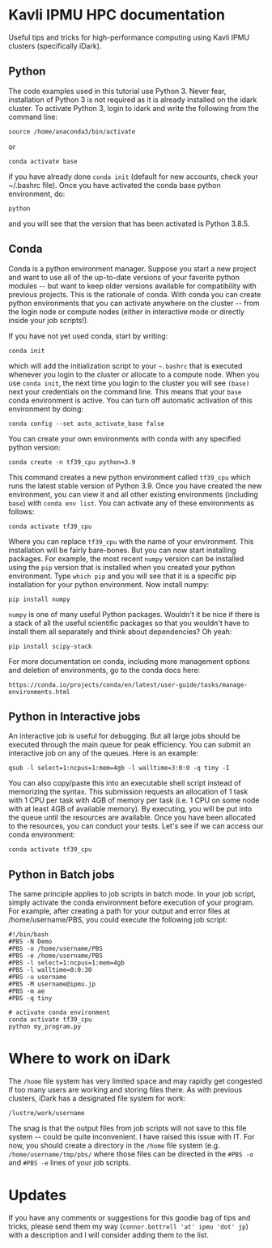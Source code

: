 # Kavli IPMU HPC documentation 
Useful tips and tricks for high-performance computing using Kavli IPMU clusters (specifically iDark).

## Python

The code examples used in this tutorial use Python 3. Never fear, installation of Python 3 is not required as it is already installed on the idark cluster. To activate Python 3, login to idark and write the following from the command line:

    source /home/anaconda3/bin/activate

or 

    conda activate base

if you have already done `conda init` (default for new accounts, check your ~/.bashrc file). Once you have activated the conda base python environment, do:

    python

and you will see that the version that has been activated is Python 3.8.5. 

## Conda

Conda is a python environment manager. Suppose you start a new project and want to use all of the up-to-date versions of your favorite python modules -- but want to keep older versions available for compatibility with previous projects. This is the rationale of conda. With conda you can create python environments that you can activate anywhere on the cluster -- from the login node or compute nodes (either in interactive mode or directly inside your job scripts!). 

<p>If you have not yet used conda, start by writing:</p>

    conda init
    
which will add the initialization script to your `~.bashrc` that is executed whenever you login to the cluster or allocate to a compute node. When you use `conda init`, the next time you login to the cluster you will see `(base)` next your credentials on the command line. This means that your `base` conda environment is active. You can turn off automatic activation of this environment by doing:

    conda config --set auto_activate_base false
    
You can create your own environments with conda with any specified python version:

    conda create -n tf39_cpu python=3.9

This command creates a new python environment called `tf39_cpu` which runs the latest stable version of Python 3.9. Once you have created the new environment, you can view it and all other existing environments (including `base`) with `conda env list`. You can activate any of these environments as follows:

    conda activate tf39_cpu
    
Where you can replace `tf39_cpu` with the name of your environment. This installation will be fairly bare-bones. But you can now start installing packages. For example, the most recent `numpy` version can be installed using the `pip` version that is installed when you created your python environment. Type `which pip` and you will see that it is a specific pip installation for your python environment. Now install numpy:

    pip install numpy

`numpy` is one of many useful Python packages. Wouldn't it be nice if there is a stack of all the useful scientific packages so that you wouldn't have to install them all separately and think about dependencies? Oh yeah:

    pip install scipy-stack
    
 For more documentation on conda, including more management options and deletion of environments, go to the conda docs here:
 
    https://conda.io/projects/conda/en/latest/user-guide/tasks/manage-environments.html
  
## Python in Interactive jobs

An interactive job is useful for debugging. But all large jobs should be executed through the main queue for peak efficiency. You can submit an interactive job on any of the queues. Here is an example:

    qsub -l select=1:ncpus=1:mem=4gb -l walltime=3:0:0 -q tiny -I
    
You can also copy/paste this into an executable shell script instead of memorizing the syntax. This submission requests an allocation of 1 task with 1 CPU per task with 4GB of memory per task (i.e. 1 CPU on some node with at least 4GB of available memory). By executing, you will be put into the queue until the resources are available. Once you have been allocated to the resources, you can conduct your tests. Let's see if we can access our conda environment:

    conda activate tf39_cpu
    
## Python in Batch jobs

The same principle applies to job scripts in batch mode. In your job script, simply activate the conda environment before execution of your program. For example, after creating a path for your output and error files at /home/username/PBS, you could execute the following job script:

    #!/bin/bash 
    #PBS -N Demo
    #PBS -o /home/username/PBS 
    #PBS -e /home/username/PBS
    #PBS -l select=1:ncpus=1:mem=4gb
    #PBS -l walltime=0:0:30
    #PBS -u username
    #PBS -M username@ipmu.jp
    #PBS -m ae
    #PBS -q tiny

    # activate conda environment
    conda activate tf39_cpu
    python my_program.py
    
# Where to work on iDark

The `/home` file system has very limited space and may rapidly get congested if too many users are working and storing files there. As with previous clusters, iDark has a designated file system for work:

    /lustre/work/username
    
The snag is that the output files from job scripts will not save to this file system -- could be quite inconvenient. I have raised this issue with IT. For now, you should create a directory in the `/home` file system (e.g. `/home/username/tmp/pbs/` where those files can be directed in the `#PBS -o` and `#PBS -e` lines of your job scripts.

# Updates

If you have any comments or suggestions for this goodie bag of tips and tricks, please send them my way (`connor.bottrell 'at' ipmu 'dot' jp`) with a description and I will consider adding them to the list.
